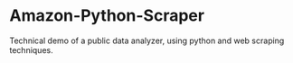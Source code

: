 # Amazon-Python-Scraper
Technical demo of a public data analyzer, using python and web scraping techniques.
